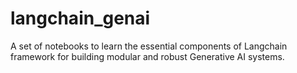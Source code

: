 # langchain_genai
A set of notebooks to learn the essential components of Langchain framework for building modular and robust Generative AI systems.
